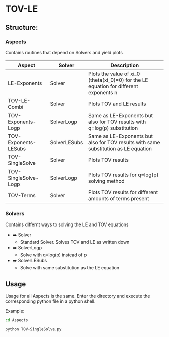 # TOV-LE

## Structure:

### Aspects
Contains routines that depend on Solvers and yield plots

Aspect		|Solver		|Description				
--------------------|---------------|---------------------------------------
LE-Exponents        |Solver 		|Plots the value of xi_0 (theta(xi_0)=0) for the LE equation for different exponents n
TOV-LE-Combi        |Solver         |Plots TOV and LE results
TOV-Exponents-Logp  |SolverLogp     |Same as LE-Exponents but also for TOV results with q=log(p) substitution
TOV-Exponents-LESubs|SolverLESubs   |Same as LE-Exponents but also for TOV results with same substitution as LE equation
TOV-SingleSolve     |Solver         |Plots TOV results
TOV-SingleSolve-Logp|SolverLogp     |Plots TOV results for q=log(p) solving method
TOV-Terms           |Solver         |Plots TOV results for different amounts of terms present

### Solvers
Contains differnt ways to solving the LE and TOV equations

* :arrow_right: Solver
  * Standard Solver. Solves TOV and LE as written down
* :arrow_right: SolverLogp
  * Solve with q=log(p) instead of p
* :arrow_right: SolverLESubs
  * Solve with same substitution as the LE equation


## Usage

Usage for all Aspects is the same. Enter the directory and execute the corresponding python file in a python shell.

Example:

```bash
cd Aspects

python TOV-SingleSolve.py
```
